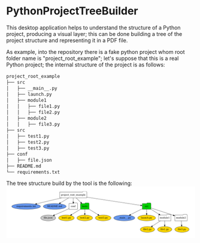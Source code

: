 # PythonProjectTreeBuilder

This desktop application helps to understand the structure of a Python project, producing a visual layer; 
this can be done building a tree of the project structure and representing it in a PDF file. 

As example, into the repository there is a fake python project whom root folder name is "project_root_example"; let's suppose that this is a real Python project; the internal structure of the project is as follows:

    project_root_example
    ├── src
    │   ├── __main__.py
    │   ├── launch.py
    │   ├── module1
    │   │   ├── file1.py
    │   │   ├── file2.py
    │   ├── module2
    │   │   ├── file3.py
    ├── src
    │   ├── test1.py
    │   ├── test2.py
    │   ├── test3.py
    ├── conf
    │   ├── file.json
    ├── README.md
    └── requirements.txt

The tree structure build by the tool is the following: 
![alt text](https://github.com/Erca94/PythonProjectTreeBuilder/blob/main/example_tree/structure.png)
